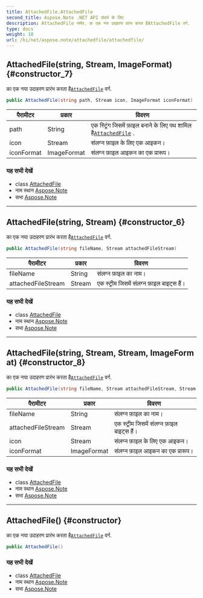 ```yaml
---
title: AttachedFile.AttachedFile
second_title: Aspose.Note .NET API संदर्भ के लिए
description: AttachedFile नर्मत. क एक नय उदहरण प्ररंभ करत हैAttachedFile वर्ग.
type: docs
weight: 10
url: /hi/net/aspose.note/attachedfile/attachedfile/
---
```

## AttachedFile(string, Stream, ImageFormat) {#constructor_7}

का एक नया उदाहरण प्रारंभ करता है[`AttachedFile`](../) वर्ग.

```csharp
public AttachedFile(string path, Stream icon, ImageFormat iconFormat)
```

| पैरामीटर | प्रकार | विवरण |
| --- | --- | --- |
| path | String | एक स्ट्रिंग जिसमें फ़ाइल बनाने के लिए पथ शामिल है[`AttachedFile`](../) . |
| icon | Stream | संलग्न फ़ाइल के लिए एक आइकन। |
| iconFormat | ImageFormat | संलग्न फ़ाइल आइकन का एक प्रारूप। |

### यह सभी देखें

* class [AttachedFile](../)
* नाम स्थान [Aspose.Note](../../attachedfile/)
* सभा [Aspose.Note](../../../)

---

## AttachedFile(string, Stream) {#constructor_6}

का एक नया उदाहरण प्रारंभ करता है[`AttachedFile`](../) वर्ग.

```csharp
public AttachedFile(string fileName, Stream attachedFileStream)
```

| पैरामीटर | प्रकार | विवरण |
| --- | --- | --- |
| fileName | String | संलग्न फ़ाइल का नाम। |
| attachedFileStream | Stream | एक स्ट्रीम जिसमें संलग्न फ़ाइल बाइट्स हैं। |

### यह सभी देखें

* class [AttachedFile](../)
* नाम स्थान [Aspose.Note](../../attachedfile/)
* सभा [Aspose.Note](../../../)

---

## AttachedFile(string, Stream, Stream, ImageFormat) {#constructor_8}

का एक नया उदाहरण प्रारंभ करता है[`AttachedFile`](../) वर्ग.

```csharp
public AttachedFile(string fileName, Stream attachedFileStream, Stream icon, ImageFormat iconFormat)
```

| पैरामीटर | प्रकार | विवरण |
| --- | --- | --- |
| fileName | String | संलग्न फ़ाइल का नाम। |
| attachedFileStream | Stream | एक स्ट्रीम जिसमें संलग्न फ़ाइल बाइट्स हैं। |
| icon | Stream | संलग्न फ़ाइल के लिए एक आइकन। |
| iconFormat | ImageFormat | संलग्न फ़ाइल आइकन का एक प्रारूप। |

### यह सभी देखें

* class [AttachedFile](../)
* नाम स्थान [Aspose.Note](../../attachedfile/)
* सभा [Aspose.Note](../../../)

---

## AttachedFile() {#constructor}

का एक नया उदाहरण प्रारंभ करता है[`AttachedFile`](../) वर्ग.

```csharp
public AttachedFile()
```

### यह सभी देखें

* class [AttachedFile](../)
* नाम स्थान [Aspose.Note](../../attachedfile/)
* सभा [Aspose.Note](../../../)


